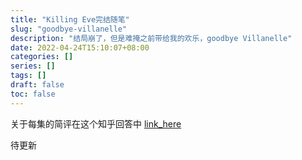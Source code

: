 ```yaml
---
title: "Killing Eve完结随笔"
slug: "goodbye-villanelle"
description: "结局崩了，但是难掩之前带给我的欢乐，goodbye Villanelle"
date: 2022-04-24T15:10:07+08:00
categories: []
series: []
tags: []
draft: false
toc: false
---
```


关于每集的简评在这个知乎回答中 [link_here](https://www.zhihu.com/question/518979749/answer/2376081337)

待更新

